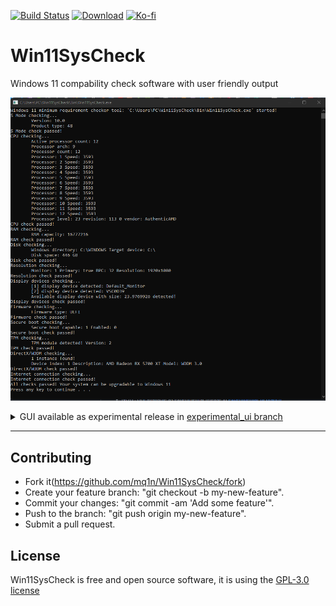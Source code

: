 [![Build Status](https://img.shields.io/github/workflow/status/mq1n/Win11SysCheck/build)](https://github.com/mq1n/Win11SysCheck/actions)
[![Download](https://img.shields.io/github/v/release/mq1n/Win11SysCheck)](https://github.com/mq1n/Win11SysCheck/releases/latest/)
[![Ko-fi](https://img.shields.io/badge/Support%20me%20on-Ko--fi-FF5E5B.svg?logo=ko-fi)](https://ko-fi.com/mq1n4)

# Win11SysCheck
Windows 11 compability check software with user friendly output

![image](assets/preview.png)
<details>
    <summary>
        GUI available as experimental release in <a href="https://github.com/mq1n/Win11SysCheck/tree/experimental_ui">experimental_ui branch</a>
    </summary>
    <img src="assets/preview.gif">  
</details>

----

## Contributing
* Fork it(https://github.com/mq1n/Win11SysCheck/fork)
* Create your feature branch: "git checkout -b my-new-feature".
* Commit your changes: "git commit -am 'Add some feature'".
* Push to the branch: "git push origin my-new-feature".
* Submit a pull request.

## License

Win11SysCheck is free and open source software, it is using the [GPL-3.0 license](https://github.com/mq1n/Win11SysCheck/blob/main/LICENSE)
